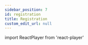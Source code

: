 ```yaml
---
sidebar_position: 7
id: registration
title: Registration
custom_edit_url: null
---
```

import ReactPlayer from 'react-player'

